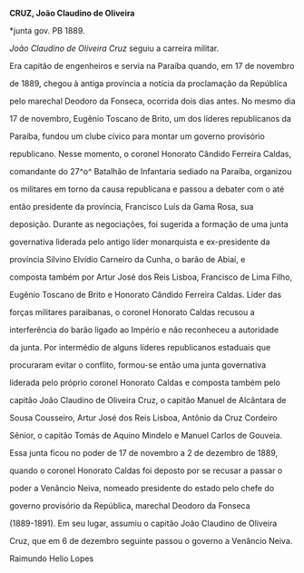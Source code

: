 **CRUZ, João Claudino de Oliveira**



\*junta gov. PB 1889.



*João Claudino de Oliveira Cruz* seguiu a carreira militar.



Era capitão de engenheiros e servia na Paraíba quando, em 17 de novembro

de 1889, chegou à antiga província a notícia da proclamação da República

pelo marechal Deodoro da Fonseca, ocorrida dois dias antes. No mesmo dia

17 de novembro, Eugênio Toscano de Brito, um dos líderes republicanos da

Paraíba, fundou um clube cívico para montar um governo provisório

republicano. Nesse momento, o coronel Honorato Cândido Ferreira Caldas,

comandante do 27^o^ Batalhão de Infantaria sediado na Paraíba, organizou

os militares em torno da causa republicana e passou a debater com o até

então presidente da província, Francisco Luís da Gama Rosa, sua

deposição. Durante as negociações, foi sugerida a formação de uma junta

governativa liderada pelo antigo líder monarquista e ex-presidente da

província Silvino Elvídio Carneiro da Cunha, o barão de Abiaí, e

composta também por Artur José dos Reis Lisboa, Francisco de Lima Filho,

Eugênio Toscano de Brito e Honorato Cândido Ferreira Caldas. Líder das

forças militares paraibanas, o coronel Honorato Caldas recusou a

interferência do barão ligado ao Império e não reconheceu a autoridade

da junta. Por intermédio de alguns líderes republicanos estaduais que

procuraram evitar o conflito, formou-se então uma junta governativa

liderada pelo próprio coronel Honorato Caldas e composta também pelo

capitão João Claudino de Oliveira Cruz, o capitão Manuel de Alcântara de

Sousa Cousseiro, Artur José dos Reis Lisboa, Antônio da Cruz Cordeiro

Sênior, o capitão Tomás de Aquino Mindelo e Manuel Carlos de Gouveia.



Essa junta ficou no poder de 17 de novembro a 2 de dezembro de 1889,

quando o coronel Honorato Caldas foi deposto por se recusar a passar o

poder a Venâncio Neiva, nomeado presidente do estado pelo chefe do

governo provisório da República, marechal Deodoro da Fonseca

(1889-1891). Em seu lugar, assumiu o capitão João Claudino de Oliveira

Cruz, que em 6 de dezembro seguinte passou o governo a Venâncio Neiva.



Raimundo Helio Lopes



